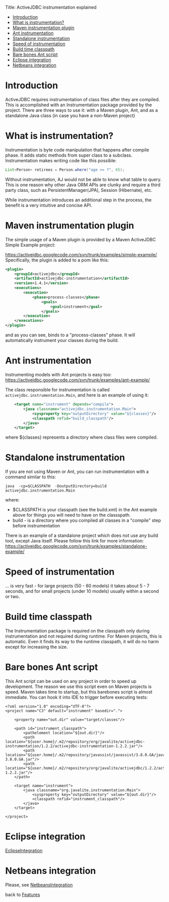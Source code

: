 Title: ActiveJDBC instrumentation explained

-   [Introduction](#Introduction)
-   [What is instrumentation?](#What_is_instrumentation_)
-   [Maven instrumentation plugin](#Maven_instrumentation_plugin)
-   [Ant instrumentation](#Ant_instrumentation)
-   [Standalone instrumentation](#Standalone_instrumentation)
-   [Speed of instrumentation](#Speed_of_instrumentation)
-   [Build time classpath](#Build_time_classpath)
-   [Bare bones Ant script](#Bare_bones_Ant_script)
-   [Eclipse integration](#Eclipse_integration)
-   [Netbeans integration](#Netbeans_integration)

Introduction
============

ActiveJDBC requires instrumentation of class files after they are compiled. This is accomplished with an Instrumentation package provided by the project. There are three ways to use it: with a Maven plugin, Ant, and as a standalone Java class (in case you have a non-Maven project)

What is instrumentation?
========================

Instrumentation is byte code manipulation that happens after compile phase. It adds static methods from super class to a subclass. Instrumentation makes writing code like this possible:

~~~~ {.java .numberLines}
List<Person> retirees = Person.where("age >= ?", 65);
~~~~

Without instrumentation, AJ would not be able to know what table to query. This is one reason why other Java ORM APIs are clunky and require a third party class, such as PersistentManager(JPA), Session (Hibernate), etc.

While instrumentation introduces an additional step in the process, the benefit is a very intuitive and concise API.

Maven instrumentation plugin
============================

The simple usage of a Maven plugin is provided by a Maven ActiveJDBC Simple Example project:

https://activejdbc.googlecode.com/svn/trunk/examples/simple-example/ Specifically, the plugin is added to a pom like this:

~~~~ {.xml .numberLines}
<plugin>
    <groupId>activejdbc</groupId>
    <artifactId>activejdbc-instrumentation</artifactId>
    <version>1.4.1</version>
    <executions>
        <execution>
            <phase>process-classes</phase>
                <goals>
                    <goal>instrument</goal>
                </goals>
        </execution>
    </executions>
</plugin>
~~~~

and as you can see, binds to a "process-classes" phase. It will automatically instrument your classes during the build.

Ant instrumentation
===================

Instrumenting models with Ant projects is easy too: https://activejdbc.googlecode.com/svn/trunk/examples/ant-example/

The class responsible for instrumentation is called `activejdbc.instrumentation.Main`, and here is an example of using it:

~~~~ {.xml .numberLines}
    <target name="instrument" depends="compile">
        <java classname="activejdbc.instrumentation.Main">
            <sysproperty key="outputDirectory" value="${classes}"/>
            <classpath refid="build_classpath"/>
        </java>
    </target>
~~~~

where \${classes} represents a directory where class files were compiled.

Standalone instrumentation
==========================

If you are not using Maven or Ant, you can run instrumentation with a command similar to this:

~~~~ {.prettyprint}
java  -cp=$CLASSPATH  -DoutputDirectory=build activejdbc.instrumentation.Main
~~~~

where:

-   \$CLASSPATH is your classpath (see the build.xml) in the Ant example above for things you will need to have on the classspath.
-   build - is a directory where you compiled all classes in a "compile" step before instrumentation

There is an example of a standalone project which does not use any build tool, except Java itself. Please follow this link for more information: https://activejdbc.googlecode.com/svn/trunk/examples/standalone-example/

Speed of instrumentation
========================

... is very fast - for large projects (50 - 60 models) it takes about 5 - 7 seconds, and for small projects (under 10 models) usually within a second or two.

Build time classpath
====================

The Instrumentation package is required on the classpath only during instrumentation and not required during runtime. For Maven projects, this is automatic. Even it finds its way to the runtime classpath, it will do no harm except for increasing the size.

Bare bones Ant script
=====================

This Ant script can be used on any project in order to speed up development. The reason we use this script even on Maven projects is speed. Maven takes time to startup, but this barebones script is almost immediate. You can hook it into IDE to trigger before executing tests:

~~~~ {.prettyprint}
<?xml version="1.0" encoding="UTF-8"?>
<project name="C3" default="instrument" basedir=".">

    <property name="out.dir" value="target/classes"/>

    <path id="instrument_classpath">
        <pathelement location="${out.dir}"/>
        <path location="${user.home}/.m2/repository/org/javalite/activejdbc-instrumentation/1.2.2/activejdbc-instrumentation-1.2.2.jar"/>
        <path location="${user.home}/.m2/repository/javassist/javassist/3.8.0.GA/javassist-3.8.0.GA.jar"/>
        <path location="${user.home}/.m2/repository/org/javalite/activejdbc/1.2.2/activejdbc-1.2.2.jar"/>
    </path>

    <target name="instrument">
        <java classname="org.javalite.instrumentation.Main">
            <sysproperty key="outputDirectory" value="${out.dir}"/>
            <classpath refid="instrument_classpath"/>
        </java>
    </target>

</project>
~~~~

Eclipse integration
===================

[EclipseIntegration](EclipseIntegration)

Netbeans integration
====================

Please, see [NetbeansIntegration](NetbeansIntegration)

back to [Features](Features)
